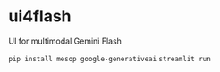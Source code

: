 # ui4flash
 UI for multimodal Gemini Flash 
 
`pip install mesop google-generativeai`
`streamlit run`

